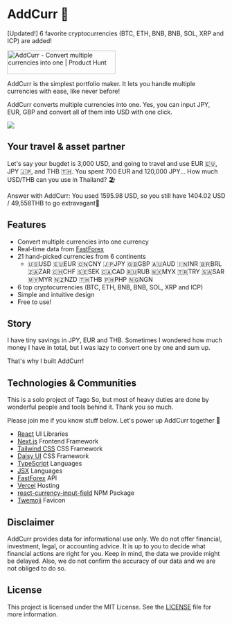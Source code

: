 # AddCurr 💱

[Updated!] 6 favorite cryptocurrencies (BTC, ETH, BNB, BNB, SOL, XRP and ICP) are added!

<a href="https://www.producthunt.com/posts/addcurr?utm_source=badge-featured&utm_medium=badge&utm_souce=badge-addcurr" target="_blank"><img src="https://api.producthunt.com/widgets/embed-image/v1/featured.svg?post_id=403665&theme=light" alt="AddCurr - Convert&#0032;multiple&#0032;currencies&#0032;into&#0032;one | Product Hunt" style="width: 250px; height: 54px;" width="250" height="54" /></a>

AddCurr is the simplest portfolio maker. It lets you handle multiple currencies with ease, like never before!

AddCurr converts multiple currencies into one. Yes, you can input JPY, EUR, GBP and convert all of them into USD with one click.

![](https://media.giphy.com/media/kX3flYHhDy6hnZRZW4/giphy.gif)

## Your travel & asset partner

Let's say your bugdet is 3,000 USD, and going to travel and use EUR 🇪🇺, JPY 🇯🇵, and THB 🇹🇭.
You spent 700 EUR and 120,000 JPY... How much USD/THB can you use in Thailand? 🏖️

Answer with AddCurr: You used 1595.98 USD, so you still have 1404.02 USD / 49,558THB to go extravagant💪

## Features

- Convert multiple currencies into one currency
- Real-time data from [FastForex](https://www.fastforex.io/)
- 21 hand-picked currencies from 6 continents
  - 🇺🇸USD 🇪🇺EUR 🇨🇳CNY 🇯🇵JPY 🇬🇧GBP 🇦🇺AUD 🇮🇳INR 🇧🇷BRL 🇿🇦ZAR 🇨🇭CHF 🇸🇪SEK 🇨🇦CAD 🇷🇺RUB 🇲🇽MYX 🇹🇷TRY 🇸🇦SAR 🇲🇾MYR 🇳🇿NZD 🇹🇭THB 🇵🇭PHP 🇳🇬NGN
- 6 top cryptocurrencies (BTC, ETH, BNB, BNB, SOL, XRP and ICP)
- Simple and intuitive design
- Free to use!

## Story

I have tiny savings in JPY, EUR and THB. Sometimes I wondered how much money I have in total, but I was lazy to convert one by one and sum up.

That's why I built AddCurr!

## Technologies & Communities

This is a solo project of Tago So, but most of heavy duties are done by wonderful people and tools behind it. Thank you so much.

Please join me if you know stuff below. Let's power up AddCurr together 💪

- [React](https://react.dev/) UI Libraries
- [Next.js](https://nextjs.org/) Frontend Framework
- [Tailwind CSS](https://tailwindcss.com/) CSS Framework
- [Daisy UI](https://daisyui.com/) CSS Framework
- [TypeScript](https://www.typescriptlang.org/) Languages
- [JSX](https://react.dev/learn/writing-markup-with-jsx) Languages
- [FastForex](https://www.fastforex.io/) API
- [Vercel](https://vercel.com/) Hosting
- [react-currency-input-field](https://www.npmjs.com/package/react-currency-input-field) NPM Package
- [Twemoji](https://twemoji.twitter.com/) Favicon

## Disclaimer

AddCurr provides data for informational use only. We do not offer financial, investment, legal, or
accounting advice. It is up to you to decide what financial actions are right for you. Keep in mind, the
data we provide might be delayed. Also, we do not confirm the accuracy of our data and we are not obliged
to do so.

## License

This project is licensed under the MIT License. See the [LICENSE](LICENSE) file for more information.
